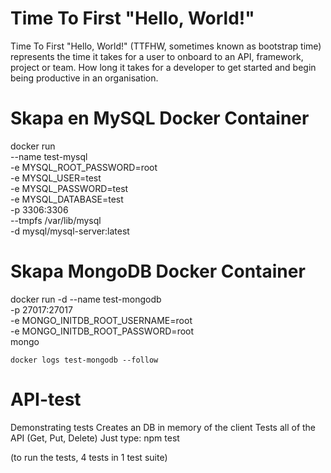 # Time To First "Hello, World!"
Time To First "Hello, World!" (TTFHW, sometimes known as bootstrap time) represents the time it takes for a user to onboard to an API, framework, project or team. 
How long it takes for a developer to get started and begin being productive in an organisation.


# Skapa en MySQL Docker Container
docker run \
    --name test-mysql \
    -e MYSQL_ROOT_PASSWORD=root \
    -e MYSQL_USER=test \
    -e MYSQL_PASSWORD=test \
    -e MYSQL_DATABASE=test \
    -p 3306:3306 \
    --tmpfs /var/lib/mysql  \
    -d mysql/mysql-server:latest
    
  
 # Skapa MongoDB Docker Container 
 
 docker run -d --name test-mongodb \
    -p 27017:27017 \
    -e MONGO_INITDB_ROOT_USERNAME=root \
    -e MONGO_INITDB_ROOT_PASSWORD=root \
    mongo
    
    docker logs test-mongodb --follow
 

# API-test
Demonstrating tests
Creates an DB in memory of the client
Tests all of the API (Get, Put, Delete) Just type: 
npm test 

(to run the tests, 4 tests in 1 test suite)
